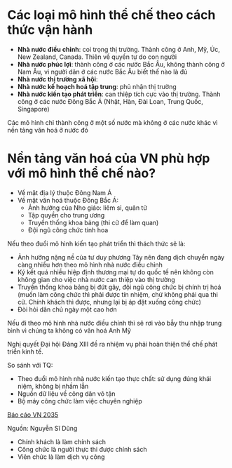 # Các loại mô hình thể chế theo cách thức vận hành
- **Nhà nước điều chỉnh**: coi trọng thị trường. Thành công ở Anh, Mỹ, Úc, New Zealand, Canada. Thiên về quyền tự do con người
- **Nhà nước phúc lợi**: thành công ở các nước Bắc Âu, không thành công ở Nam Âu, vì người dân ở các nước Bắc Âu biết thế nào là đủ
- **Nhà nước thị trường xã hội**:
- **Nhà nước kế hoạch hoá tập trung**: phủ nhận thị trường
- **Nhà nước kiến tạo phát triển**: can thiệp tích cực vào thị trường. Thành công ở các nước Đông Bắc Á (Nhật, Hàn, Đài Loan, Trung Quốc, Singapore) 

Các mô hình chỉ thành công ở một số nước mà không ở các nước khác vì nền tảng văn hoá ở nước đó 

# Nền tảng văn hoá của VN phù hợp với mô hình thể chế nào?
- Về mặt địa lý thuộc Đông Nam Á
- Về mặt văn hoá thuộc Đông Bắc Á:
	- Ảnh hưởng của Nho giáo: liêm sỉ, quân tử
	- Tập quyền cho trung ương
	- Truyền thống khoa bảng (thi cử để làm quan) 
	- Đội ngũ công chức tinh hoa

Nếu theo đuổi mô hình kiến tạo phát triển thì thách thức sẽ là:
- Ảnh hưởng nặng nề của tư duy phương Tây nên đang dịch chuyển ngày càng nhiều hơn theo mô hình nhà nước điều chỉnh
- Ký kết quá nhiều hiệp định thương mại tự do quốc tế nên không còn không gian cho việc nhà nước can thiệp vào thị trường
- Truyền thống khoa bảng bị đứt gãy, đội ngũ công chức bị chính trị hoá (muốn làm công chức thì phải được tín nhiệm, chứ không phải qua thi cử. Chính khách thì được, nhưng lại bị áp đặt xuống công chức) 
- Đòi hỏi dân chủ ngày một cao hơn

Nếu đi theo mô hình nhà nước điều chỉnh thì sẽ rơi vào bẫy thu nhập trung bình vì chúng ta không có văn hoá Anh Mỹ

Nghị quyết Đại hội Đảng XIII đề ra nhiệm vụ phải hoàn thiện thể chế phát triển kinh tế. 

So sánh với TQ:
- Theo đuổi mô hình nhà nước kiến tạo thực chất: sử dụng đúng khái niệm, không bị nhầm lẫn
- Nguồn dữ liệu về công dân vô tận
- Bộ máy công chức làm việc chuyên nghiệp

[Báo cáo VN 2035](https://documents1.worldbank.org/curated/en/651001468190165513/pdf/103435-PUB-PUBLIC-VN2035-Vietnamese-Final.pdf)

Nguồn: Nguyễn Sĩ Dũng

- Chính khách là làm chính sách 
- Công chức là người thực thi được chính sách 
- Viên chức là làm dịch vụ công